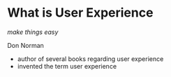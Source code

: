 # What is User Experience
*make things easy*

Don Norman 
- author of several books regarding user experience 
- invented the term user experience

